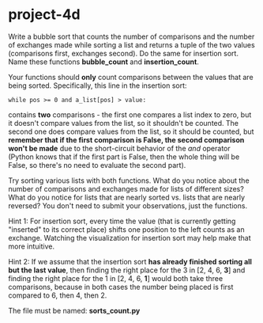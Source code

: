 # project-4d

Write a bubble sort that counts the number of comparisons and the number of exchanges made while sorting a list and returns a tuple of the two values (comparisons first, exchanges second).  Do the same for insertion sort.  Name these functions **bubble_count** and **insertion_count**.

Your functions should **only** count comparisons between the values that are being sorted. Specifically, this line in the insertion sort:

    while pos >= 0 and a_list[pos] > value:
    
contains **two** comparisons - the first one compares a list index to zero, but it doesn't compare values from the list, so it shouldn't be counted. The second one does compare values from the list, so it should be counted, but **remember that if the first comparison is False, the second comparison won't be made** due to the short-circuit behavior of the _and_ operator (Python knows that if the first part is False, then the whole thing will be False, so there's no need to evaluate the second part).

Try sorting various lists with both functions.  What do you notice about the number of comparisons and exchanges made for lists of different sizes?  What do you notice for lists that are nearly sorted vs. lists that are nearly reversed?  You don't need to submit your observations, just the functions.

Hint 1: For insertion sort, every time the value (that is currently getting "inserted" to its correct place) shifts one position to the left counts as an exchange.  Watching the visualization for insertion sort may help make that more intuitive.

Hint 2: If we assume that the insertion sort **has already finished sorting all but the last value**, then finding the right place for the 3 in [2, 4, 6, **3**] and finding the right place for the 1 in [2, 4, 6, **1**] would both take three comparisons, because in both cases the number being placed is first compared to 6, then 4, then 2.

The file must be named: **sorts_count.py**
